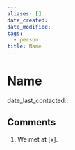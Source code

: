 ```yaml
---
aliases: []
date_created: 
date_modified: 
tags:
  - person
title: Name
---
```


# Name

date_last_contacted::

## Comments

1. We met at [x].
